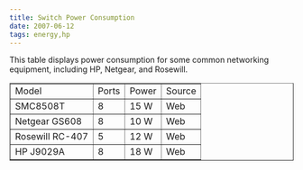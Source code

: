 ```yaml
---
title: Switch Power Consumption
date: 2007-06-12
tags: energy,hp
---
```

This table displays power consumption for some common networking equipment, including HP, Netgear, and Rosewill.

<table border="1"><tr><td>Model</td><td>Ports</td><td>Power</td><td>Source</td></tr><tr><td>SMC8508T</td><td>8</td><td>15 W</td><td>Web</td></tr><tr><td>Netgear GS608</td><td>8</td><td>10 W</td><td>Web</td></tr><tr><td>Rosewill RC-407</td><td>5</td><td>12 W</td><td>Web</td></tr><tr><td>HP J9029A</td><td>8</td><td>18 W</td><td>Web</td></table>


